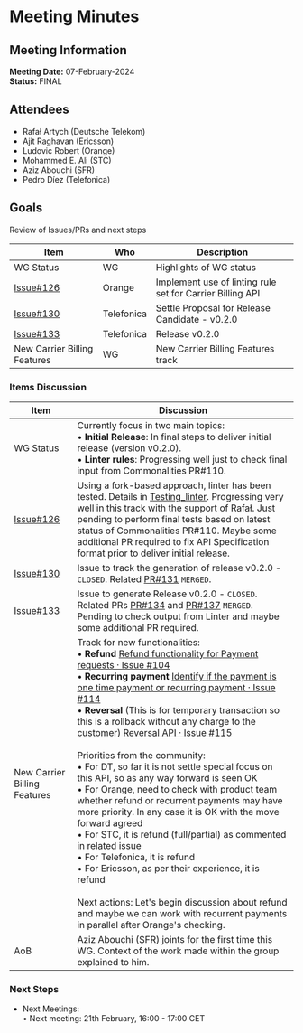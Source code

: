 # Meeting Minutes
## Meeting Information
**Meeting Date:** 07-February-2024<br/>
**Status:** FINAL

## Attendees

- Rafał Artych (Deutsche Telekom)
- Ajit Raghavan (Ericsson)
- Ludovic Robert (Orange)
- Mohammed E. Ali (STC)
- Aziz Abouchi (SFR) 
- Pedro Díez (Telefonica)


## Goals
Review of Issues/PRs and next steps</br>


Item | Who | Description
---- | ---- | ----
WG Status | WG | Highlights of WG status
[Issue#126](https://github.com/camaraproject/CarrierBillingCheckOut/issues/126) | Orange | Implement use of linting rule set for Carrier Billing API
[Issue#130](https://github.com/camaraproject/CarrierBillingCheckOut/issues/130) | Telefonica | Settle Proposal for Release Candidate - v0.2.0
[Issue#133](https://github.com/camaraproject/CarrierBillingCheckOut/issues/133) | Telefonica | Release v0.2.0
New Carrier Billing Features | WG | New Carrier Billing Features track


### Items Discussion

Item | Discussion
---- | ---- 
WG Status | Currently focus in two main topics:<br>• **Initial Release**: In final steps to deliver initial release (version v0.2.0).<br>• **Linter rules**: Progressing well just to check final input from Commonalities PR#110.
[Issue#126](https://github.com/camaraproject/CarrierBillingCheckOut/issues/126) | Using a fork-based approach, linter has been tested. Details in [Testing_linter](https://github.com/PedroDiez/CarrierBillingCheckOut/pull/1). Progressing very well in this track with the support of Rafał. Just pending to perform final tests based on latest status of Commonalities PR#110. Maybe some additional PR required to fix API Specification format prior to deliver initial release.
[Issue#130](https://github.com/camaraproject/CarrierBillingCheckOut/issues/130) | Issue to track the generation of release v0.2.0 - `CLOSED`. Related [PR#131](https://github.com/camaraproject/CarrierBillingCheckOut/pull/131) `MERGED`.
[Issue#133](https://github.com/camaraproject/CarrierBillingCheckOut/issues/133) | Issue to generate Release v0.2.0 - `CLOSED`. Related PRs [PR#134](https://github.com/camaraproject/CarrierBillingCheckOut/pull/134) and [PR#137](https://github.com/camaraproject/CarrierBillingCheckOut/pull/137) `MERGED`. Pending to check output from Linter and maybe some additional PR required.
New Carrier Billing Features | Track for new functionalities:<br>• **Refund** [Refund functionality for Payment requests · Issue #104](https://github.com/camaraproject/CarrierBillingCheckOut/issues/104)<br>• **Recurring payment** [Identify if the payment is one time payment or recurring payment · Issue #114](https://github.com/camaraproject/CarrierBillingCheckOut/issues/114)<br>• **Reversal** (This is for temporary transaction so this is a rollback without any charge to the customer) [Reversal API · Issue #115](https://github.com/camaraproject/CarrierBillingCheckOut/issues/115)<br><br>Priorities from the community:<br>• For DT, so far it is not settle special focus on this API, so as any way forward is seen OK<br>• For Orange, need to check with product team whether refund or recurrent payments may have more priority. In any case it is OK with the move forward agreed<br>• For STC, it is refund (full/partial) as commented in related issue<br>• For Telefonica, it is refund<br>• For Ericsson, as per their experience, it is refund<br><br> Next actions: Let's begin discussion about refund and maybe we can work with recurrent payments in parallel after Orange's checking.
AoB | Aziz Abouchi (SFR) joints for the first time this WG. Context of the work made within the group explained to him.


### Next Steps
- Next Meetings:<br/>
	• Next meeting: 21th February, 16:00 - 17:00 CET<br/>
